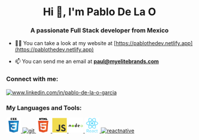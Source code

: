 <img src="https://cdn.glitch.global/a6627508-9b6c-450d-b82a-0971a9b4e6ca/mylogo3.jpg?v=1652489799792" alt="">
<h1 align="center">Hi 👋, I'm Pablo De La O</h1>
<h3 align="center">A passionate Full Stack developer from Mexico</h3>

- 👨‍💻 You can take a look at my website at [https://pablothedev.netlify.app](https://pablothedev.netlify.app)

- 📫 You can send me an email at **paul@myelitebrands.com**

<h3 align="left">Connect with me:</h3>
<p align="left">
<a href="https://linkedin.com/in/www.linkedin.com/in/pablo-de-la-o-garcia" target="blank"><img align="center" src="https://raw.githubusercontent.com/rahuldkjain/github-profile-readme-generator/master/src/images/icons/Social/linked-in-alt.svg" alt="www.linkedin.com/in/pablo-de-la-o-garcia" height="30" width="40" /></a>
</p>

<h3 align="left"> My Languages and Tools:</h3>
<p align="left"> <a href="https://www.w3schools.com/css/" target="_blank" rel="noreferrer"> <img src="https://raw.githubusercontent.com/devicons/devicon/master/icons/css3/css3-original-wordmark.svg" alt="css3" width="40" height="40"/> </a> <a href="https://git-scm.com/" target="_blank" rel="noreferrer"> <img src="https://www.vectorlogo.zone/logos/git-scm/git-scm-icon.svg" alt="git" width="40" height="40"/> </a> <a href="https://www.w3.org/html/" target="_blank" rel="noreferrer"> <img src="https://raw.githubusercontent.com/devicons/devicon/master/icons/html5/html5-original-wordmark.svg" alt="html5" width="40" height="40"/> </a> <a href="https://developer.mozilla.org/en-US/docs/Web/JavaScript" target="_blank" rel="noreferrer"> <img src="https://raw.githubusercontent.com/devicons/devicon/master/icons/javascript/javascript-original.svg" alt="javascript" width="40" height="40"/> </a> <a href="https://nodejs.org" target="_blank" rel="noreferrer"> <img src="https://raw.githubusercontent.com/devicons/devicon/master/icons/nodejs/nodejs-original-wordmark.svg" alt="nodejs" width="40" height="40"/> </a> <a href="https://reactjs.org/" target="_blank" rel="noreferrer"> <img src="https://raw.githubusercontent.com/devicons/devicon/master/icons/react/react-original-wordmark.svg" alt="react" width="40" height="40"/> </a> <a href="https://reactnative.dev/" target="_blank" rel="noreferrer"> <img src="https://reactnative.dev/img/header_logo.svg" alt="reactnative" width="40" height="40"/> </a> </p>
